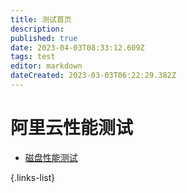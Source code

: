 ```yaml
---
title: 测试首页
description: 
published: true
date: 2023-04-03T08:33:12.609Z
tags: test
editor: markdown
dateCreated: 2023-03-03T06:22:29.382Z
---
```


# 阿里云性能测试
- [磁盘性能测试](/测试/aliyunECS/磁盘性能测试)

{.links-list}
